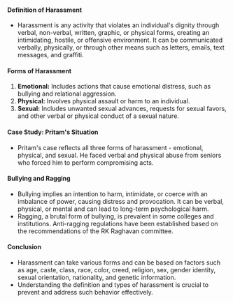 #### Definition of Harassment

- Harassment is any activity that violates an individual's dignity through verbal, non-verbal, written, graphic, or physical forms, creating an intimidating, hostile, or offensive environment. It can be communicated verbally, physically, or through other means such as letters, emails, text messages, and graffiti.

#### Forms of Harassment

1. **Emotional:** Includes actions that cause emotional distress, such as bullying and relational aggression.
2. **Physical:** Involves physical assault or harm to an individual.
3. **Sexual:** Includes unwanted sexual advances, requests for sexual favors, and other verbal or physical conduct of a sexual nature.

#### Case Study: Pritam's Situation

- Pritam's case reflects all three forms of harassment - emotional, physical, and sexual. He faced verbal and physical abuse from seniors who forced him to perform compromising acts.

#### Bullying and Ragging

- Bullying implies an intention to harm, intimidate, or coerce with an imbalance of power, causing distress and provocation. It can be verbal, physical, or mental and can lead to long-term psychological harm.
- Ragging, a brutal form of bullying, is prevalent in some colleges and institutions. Anti-ragging regulations have been established based on the recommendations of the RK Raghavan committee.

#### Conclusion

- Harassment can take various forms and can be based on factors such as age, caste, class, race, color, creed, religion, sex, gender identity, sexual orientation, nationality, and genetic information.
- Understanding the definition and types of harassment is crucial to prevent and address such behavior effectively.